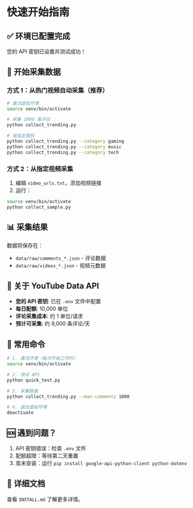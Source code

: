 # 快速开始指南

## ✅ 环境已配置完成

您的 API 密钥已设置并测试成功！

## 🚀 开始采集数据

### 方式 1：从热门视频自动采集（推荐）

```bash
# 激活虚拟环境
source venv/bin/activate

# 采集 1000 条评论
python collect_trending.py

# 或指定类别
python collect_trending.py --category gaming
python collect_trending.py --category music
python collect_trending.py --category tech
```

### 方式 2：从指定视频采集

1. 编辑 `video_urls.txt`，添加视频链接
2. 运行：
```bash
source venv/bin/activate
python collect_sample.py
```

## 📊 采集结果

数据将保存在：
- `data/raw/comments_*.json` - 评论数据
- `data/raw/videos_*.json` - 视频元数据

## 🔑 关于 YouTube Data API

- **您的 API 密钥**: 已在 `.env` 文件中配置
- **每日配额**: 10,000 单位
- **评论采集成本**: 约 1 单位/请求
- **预计可采集**: 约 9,000 条评论/天

## 📝 常用命令

```bash
# 1. 激活环境（每次开始工作时）
source venv/bin/activate

# 2. 测试 API
python quick_test.py

# 3. 采集数据
python collect_trending.py --max-comments 1000

# 4. 退出虚拟环境
deactivate
```

## 🆘 遇到问题？

1. API 密钥错误：检查 `.env` 文件
2. 配额超限：等待第二天重置
3. 库未安装：运行 `pip install google-api-python-client python-dotenv`

## 📖 详细文档

查看 `INSTALL.md` 了解更多详情。
